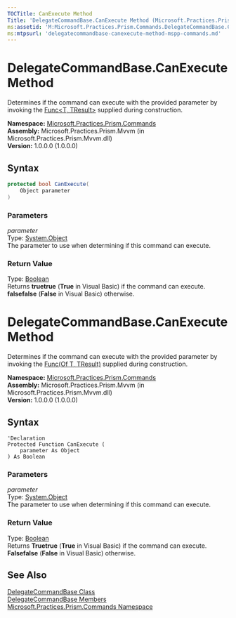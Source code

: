 ```yaml
---
TOCTitle: CanExecute Method
Title: 'DelegateCommandBase.CanExecute Method (Microsoft.Practices.Prism.Commands)'
ms:assetid: 'M:Microsoft.Practices.Prism.Commands.DelegateCommandBase.CanExecute(System.Object)'
ms:mtpsurl: 'delegatecommandbase-canexecute-method-mspp-commands.md'
---
```


# DelegateCommandBase.CanExecute Method

Determines if the command can execute with the provided parameter by invoking the [Func&lt;T, TResult&gt;](http://msdn.microsoft.com/en-us/library/bb549151) supplied during construction.

**Namespace:** [Microsoft.Practices.Prism.Commands](/patterns-practices/reference/mspp-commands-namespace)  
**Assembly:** Microsoft.Practices.Prism.Mvvm (in Microsoft.Practices.Prism.Mvvm.dll)  
**Version:** 1.0.0.0 (1.0.0.0)

## Syntax

```C#
protected bool CanExecute(
	Object parameter
)
```

### Parameters

*parameter*  
Type: [System.Object](http://msdn.microsoft.com/en-us/library/e5kfa45b)  
The parameter to use when determining if this command can execute.

### Return Value  
Type: [Boolean](http://msdn.microsoft.com/en-us/library/a28wyd50)  
Returns **truetrue** (**True** in Visual Basic) if the command can execute. **falsefalse** (**False** in Visual Basic) otherwise.

# DelegateCommandBase.CanExecute Method

Determines if the command can execute with the provided parameter by invoking the [Func(Of T, TResult)](http://msdn.microsoft.com/en-us/library/bb549151) supplied during construction.

**Namespace:** [Microsoft.Practices.Prism.Commands](https://msdn.microsoft.com/library/microsoft.practices.prism.commands)  
**Assembly:** Microsoft.Practices.Prism.Mvvm (in Microsoft.Practices.Prism.Mvvm.dll)  
**Version:** 1.0.0.0 (1.0.0.0)

## Syntax

```VB
'Declaration
Protected Function CanExecute ( 
	parameter As Object
) As Boolean
```

### Parameters

*parameter*  
Type: [System.Object](http://msdn.microsoft.com/en-us/library/e5kfa45b)  
The parameter to use when determining if this command can execute.

### Return Value  
Type: [Boolean](http://msdn.microsoft.com/en-us/library/a28wyd50)  
Returns **Truetrue** (**True** in Visual Basic) if the command can execute. **Falsefalse** (**False** in Visual Basic) otherwise.

## See Also

[DelegateCommandBase Class](/patterns-practices/reference/delegatecommandbase-class-mspp-commands)  
[DelegateCommandBase Members](/patterns-practices/reference/delegatecommandbase-members-mspp-commands)  
[Microsoft.Practices.Prism.Commands Namespace](/patterns-practices/reference/mspp-commands-namespace)  